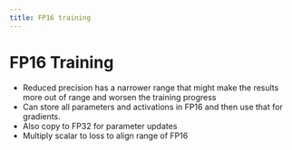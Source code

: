 ```yaml
---
title: FP16 training
---
```


# FP16 Training
- Reduced precision has a narrower range that might make the results more out of range and worsen the training progress
- Can store all parameters and activations in FP16 and then use that for gradients.
- Also copy to FP32 for parameter updates
- Multiply scalar to loss to align range of FP16
















